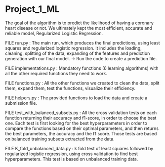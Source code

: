 # Project_1_ML

The goal of the algorithm is to predict the likelihood of having a coronary heart disease or not. We ultimately kept the most efficient, accurate and reliable model, Regularized Logistic Regression.

FILE run.py : The main run, which produces the final predictions, using least squares and regularized logistic regression. It includes the loading, cleaning, splitting of the data, expanding of the features and prediction generation with our final model.
-> Run the code to create a prediction file.

FILE implementations.py : Mandatory functions (6 learning algorithms) with all the other required functions they need to work.

FILE functions.py : All the other functions we created to clean the data, split them, expand them, test the functions, visualize their efficiency.

FILE helpers.py : The provided functions to load the data and create a submission file.

FILE test_with_balanced_subsets.py : All the cross validation tests on each function returning their accuracy and f1-score, in order to choose the best one. Each test is first looking for the best hyperparameters in order to compare the functions based on their optimal parameters, and then returns the best parameters, the accuracy and the f1 score. Those tests are based on balanced training subsets extracted from the data.

FILE K_fold_unbalanced_data.py : k fold test of least squares followed by regularized logistic regression, using cross validation to find best hyperparameters. This test is based on unbalanced training data.

